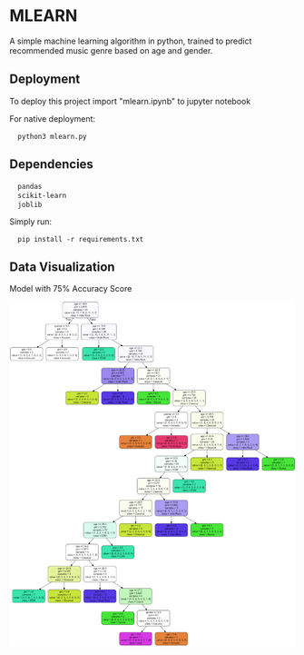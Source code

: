 
# MLEARN

A simple machine learning algorithm in python, trained to predict recommended music genre based on age and gender.

## Deployment

To deploy this project import "mlearn.ipynb" to jupyter notebook

For native deployment:
```
  python3 mlearn.py
```

## Dependencies
```
  pandas
  scikit-learn
  joblib
```
Simply run:
```
  pip install -r requirements.txt
```
## Data Visualization

Model with 75% Accuracy Score

![](graphviz.png)